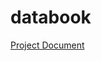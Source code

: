 # databook

[Project Document](https://www.dropbox.com/scl/fi/gcak6r5d4bsnb2hhmfpry/SRE-notebook.paper?dl=0&rlkey=55x7tked53j7sycczs8wi06lb)

